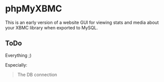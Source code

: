 # phpMyXBMC #
This is an early version of a website GUI for viewing stats and media about your XBMC library when exported to MySQL.

## ToDo ##
Everything ;)

Especially:
>The DB connection